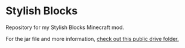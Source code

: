 # Stylish Blocks
Repository for my Stylish Blocks Minecraft mod. 

For the jar file and more information, [check out this public drive folder.](https://drive.google.com/open?id=0BxS01L_4bQK7eWV0YXAtOFpmVGs)
